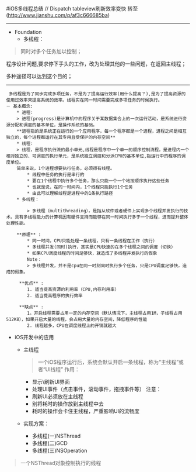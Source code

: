 #iOS多线程总结 // Dispatch tableview刷新效率变快
转至(http://www.jianshu.com/p/af3c666685ba)

***

* Foundation
	- 多线程：
	
> 同时对多个任务加以控制；

程序设计问题,要求停下手头的工作，改为处理其他的一些问题，在返回主线程；

多种途径可以达到这个目的；
***	
	 多线程是为了同步完成多项任务，不是为了提高运行效率(用什么提高？),是为了提高资源的使用过效率来提高系统的效率。线程实在同一时间需要完成多项任务的时候执行。
	－ 基本概念:
		* 进程:
		> 进程(progress)是计算机中的程序关于某数据集合上的一次运行活动，是系统进行资源分配和调度的基本单位，是操作系统的基础。
		**进程指的是系统正在运行的一个应用程序，每一个程序都是一个进程，进程之间是相互独立的，每个进程都运行在其专用且受保护的内存空间**
		* 线程: 
		> 线程，是程序执行流的最小单元,线程是程序中一个单一的顺序控制流程。是进程内一个相对独立的、可调度的执行单元，是系统独立调度和分派CPU的基本单位,指运行中的程序的调度单位。
		简单来说，1个进程想要执行任务，必须得有线程。
			* 线程中任务的执行是串行的
			* 要在1个线程中执行多个任务，那么只能一个一个地按顺序执行这些任务
			* 也就是说，在同一时间内，1个线程只能执行1个任务
			* 由此可以理解线程是进程中的1条执行路径
		* 多线程：
		
			> 多线程（multithreading），是指从软件或者硬件上实现多个线程并发执行的技术。具有多线程能力的计算机因有硬件支持而能够在同一时间执行多于一个线程，进而提升整体处理性能。

		**原理** :
		 	* 同一时间，CPU只能处理一条线程，只有一条线程在工作（执行）
		 	* 多线程并发(同时)执行，其实是CPU快速的在多个线程之间的调度（切换）
		 	* 如果CPU调度线程的时间足够快，就造成了多线程并发执行的假象
		 	Note：
		 	> 多线程并发，并不是cpu在同一时刻同时执行多个任务，只是CPU调度足够快，造成的假象。 
		 	
		 **优点** :
		 	1. 适当提高资源的利用率（CPU,内存利用率）
		 	2. 适当提高程序的执行效率
		 	
		 **缺点** :	
		 	1。开启线程需要占用一定的内存空间（默认情况下，主线程占用1M，子线程占用512KB），如果开启大量的线程，会占用大量的内存空间，降低程序的性能
		 	2. 线程越多，CPU在调度线程上的开销就越大


* iOS开发中的应用
	- 主线程
	
		> 一个iOS程序运行后，系统会默认开启一条线程，称为“主线程”或者“UI线程”
	作用：
		* 显示\刷新UI界面
		* 处理UI事件（点击事件，滚动事件，拖拽事件等）
	注意：
		* 刷新UI必须放在主线程
		* 别将耗时的操作放到主线程中去
		* 耗时的操作会卡住主线程，严重影响UI的流畅度
	- 实现方案：
		* 多线程(一)NSThread
		* 多线程(二)GCD
		* 多线程(三)NSOperation



> 一个NSThread对象控制执行的线程
